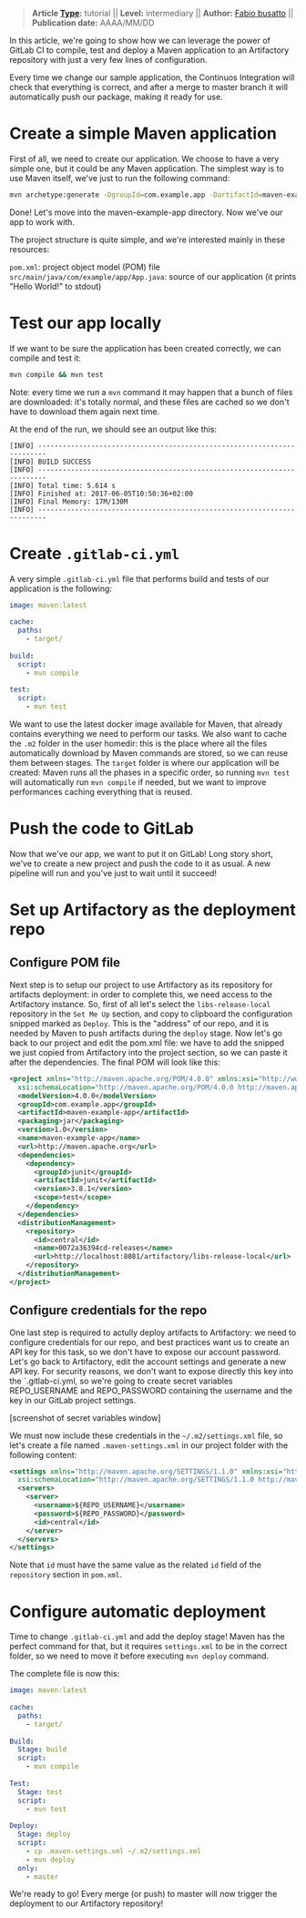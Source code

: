 > **Article [Type](../../development/writing_documentation.html#types-of-technical-articles):** tutorial ||
> **Level:** intermediary ||
> **Author:** [Fabio busatto](https://gitlab.com/bikebilly) ||
> **Publication date:** AAAA/MM/DD

In this article, we're going to show how we can leverage the power of GitLab CI to compile, test and deploy a Maven application to an Artifactory repository with just a very few lines of configuration.
 
Every time we change our sample application, the Continuos Integration will check that everything is correct, and after a merge to master branch it will automatically push our package, making it ready for use.
 
 
# Create a simple Maven application
 
First of all, we need to create our application. We choose to have a very simple one, but it could be any Maven application. The simplest way is to use Maven itself, we've just to run the following command:
 
```bash
mvn archetype:generate -DgroupId=com.example.app -DartifactId=maven-example-app -Dversion=1.0 -DarchetypeArtifactId=maven-archetype-quickstart -DinteractiveMode=false
```

Done! Let's move into the maven-example-app directory. Now we've our app to work with.
 
The project structure is quite simple, and we're interested mainly in these resources:
 
`pom.xml`: project object model (POM) file
`src/main/java/com/example/app/App.java`: source of our application (it prints "Hello World!" to stdout)
 
# Test our app locally
 
If we want to be sure the application has been created correctly, we can compile and test it:
 
```bash
mvn compile && mvn test
```

Note: every time we run a `mvn` command it may happen that a bunch of files are downloaded: it's totally normal, and these files are cached so we don't have to download them again next time.
 
At the end of the run, we should see an output like this:
 
```
[INFO] ------------------------------------------------------------------------
[INFO] BUILD SUCCESS
[INFO] ------------------------------------------------------------------------
[INFO] Total time: 5.614 s
[INFO] Finished at: 2017-06-05T10:50:36+02:00
[INFO] Final Memory: 17M/130M
[INFO] ------------------------------------------------------------------------
```

# Create `.gitlab-ci.yml`
 
A very simple `.gitlab-ci.yml` file that performs build and tests of our application is the following:
 
```yaml
image: maven:latest
 
cache:
  paths:
    - target/
 
build:
  script:
    - mvn compile
 
test:
  script:
    - mvn test
```
 
We want to use the latest docker image available for Maven, that already contains everything we need to perform our tasks. We also want to cache the `.m2` folder in the user homedir: this is the place where all the files automatically download by Maven commands are stored, so we can reuse them between stages. The `target` folder is where our application will be created: Maven runs all the phases in a specific order, so running `mvn test` will automatically run `mvn compile` if needed, but we want to improve performances caching everything that is reused.
 
# Push the code to GitLab
 
Now that we've our app, we want to put it on GitLab! Long story short, we've to create a new project and push the code to it as usual. A new pipeline will run and you've just to wait until it succeed!
 
# Set up Artifactory as the deployment repo
 
## Configure POM file
 
Next step is to setup our project to use Artifactory as its repository for artifacts deployment: in order to complete this, we need access to the Artifactory instance.
So, first of all let's select the `libs-release-local` repository in the `Set Me Up` section, and copy to clipboard the configuration snipped marked as `Deploy`. This is the "address" of our repo, and it is needed by Maven to push artifacts during the `deploy` stage.
Now let's go back to our project and edit the pom.xml file: we have to add the snipped we just copied from Artifactory into the project section, so we can paste it after the dependencies.
The final POM will look like this:
 
```xml
<project xmlns="http://maven.apache.org/POM/4.0.0" xmlns:xsi="http://www.w3.org/2001/XMLSchema-instance"
  xsi:schemaLocation="http://maven.apache.org/POM/4.0.0 http://maven.apache.org/maven-v4_0_0.xsd">
  <modelVersion>4.0.0</modelVersion>
  <groupId>com.example.app</groupId>
  <artifactId>maven-example-app</artifactId>
  <packaging>jar</packaging>
  <version>1.0</version>
  <name>maven-example-app</name>
  <url>http://maven.apache.org</url>
  <dependencies>
    <dependency>
      <groupId>junit</groupId>
      <artifactId>junit</artifactId>
      <version>3.8.1</version>
      <scope>test</scope>
    </dependency>
  </dependencies>
  <distributionManagement>
    <repository>
      <id>central</id>
      <name>0072a36394cd-releases</name>
      <url>http://localhost:8081/artifactory/libs-release-local</url>
    </repository>
  </distributionManagement>
</project>
```

## Configure credentials for the repo
 
One last step is required to actully deploy artifacts to Artifactory: we need to configure credentials for our repo, and best practices want us to create an API key for this task, so we don't have to expose our account password.
Let's go back to Artifactory, edit the account settings and generate a new API key. For security reasons, we don't want to expose directly this key into the `.gitlab-ci.yml, so we're going to create secret variables REPO_USERNAME and REPO_PASSWORD containing the username and the key in our GitLab project settings.
 
[screenshot of secret variables window]
 
We must now include these credentials in the `~/.m2/settings.xml` file, so let's create a file named `.maven-settings.xml` in our project folder with the following content:
 
```xml
<settings xmlns="http://maven.apache.org/SETTINGS/1.1.0" xmlns:xsi="http://www.w3.org/2001/XMLSchema-instance"
  xsi:schemaLocation="http://maven.apache.org/SETTINGS/1.1.0 http://maven.apache.org/xsd/settings-1.1.0.xsd">
  <servers>
    <server>
      <username>${REPO_USERNAME}</username>
      <password>${REPO_PASSWORD}</password>
      <id>central</id>
    </server>
  </servers>
</settings>
```

Note that `id` must have the same value as the related `id` field of the `repository` section in `pom.xml`.
 
# Configure automatic deployment
 
Time to change `.gitlab-ci.yml` and add the deploy stage! Maven has the perfect command for that, but it requires `settings.xml` to be in the correct folder, so we need to move it before executing `mvn deploy` command.
 
The complete file is now this:
 
```yaml
image: maven:latest
 
cache:
  paths:
    - target/
 
Build:
  Stage: build
  script:
    - mvn compile
 
Test:
  Stage: test
  script:
    - mvn test
 
Deploy:
  Stage: deploy
  script:
    - cp .maven-settings.xml ~/.m2/settings.xml
    - mvn deploy
  only:
    - master
```

We're ready to go! Every merge (or push) to master will now trigger the deployment to our Artifactory repository!